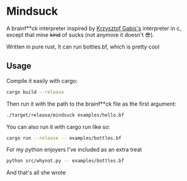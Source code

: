 # Mindsuck

A brainf**ck interpreter inspired by [Krzysztof Gabis's](http://github.com/kgabis/brainfuck-c) interpreter in c, except that mine ~~kind~~ of sucks (not anymore it doesn't 😎).

Written in pure rust, It can run bottles.bf, which is pretty cool

## Usage

Compile it easily with cargo:

```bash
cargo build --release
```

Then run it with the path to the brainf**ck file as the first argument:

```bash
./target/release/mindsuck examples/hello.bf
```

You can also run it with cargo run like so:

```bash
cargo run --release -- examples/bottles.bf
```

For my python enjoyers I've included as an extra treat

```bash
python src/whynot.py -- examples/bottles.bf
```

And that's all she wrote
